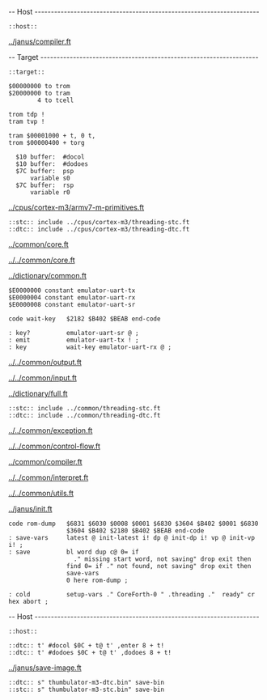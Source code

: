 -- Host ---------------------------------------------------------------------

    ::host::

[../janus/compiler.ft](../janus/compiler.ft.md)


-- Target -------------------------------------------------------------------

    ::target::

    $00000000 to trom
    $20000000 to tram
            4 to tcell

    trom tdp !
    tram tvp !

    tram $00001000 + t, 0 t,
    trom $00000400 + torg

      $10 buffer:  #docol
      $10 buffer:  #dodoes
      $7C buffer:  psp
          variable s0
      $7C buffer:  rsp
          variable r0

[../cpus/cortex-m3/armv7-m-primitives.ft](../cpus/cortex-m3/armv7-m-primitives.ft.md)

    ::stc:: include ../cpus/cortex-m3/threading-stc.ft
    ::dtc:: include ../cpus/cortex-m3/threading-dtc.ft
[../common/core.ft](../common/core.ft.md)

[../../common/core.ft](../../common/core.ft.md)

[../dictionary/common.ft](../dictionary/common.ft.md)


    $E0000000 constant emulator-uart-tx
    $E0000004 constant emulator-uart-rx
    $E0000008 constant emulator-uart-sr

    code wait-key   $2182 $B402 $BEAB end-code

    : key?          emulator-uart-sr @ ;
    : emit          emulator-uart-tx ! ;
    : key           wait-key emulator-uart-rx @ ;

[../../common/output.ft](../../common/output.ft.md)

[../../common/input.ft](../../common/input.ft.md)

[../dictionary/full.ft](../dictionary/full.ft.md)

    ::stc:: include ../common/threading-stc.ft
    ::dtc:: include ../common/threading-dtc.ft
[../../common/exception.ft](../../common/exception.ft.md)

[../../common/control-flow.ft](../../common/control-flow.ft.md)

[../common/compiler.ft](../common/compiler.ft.md)

[../../common/interpret.ft](../../common/interpret.ft.md)

[../../common/utils.ft](../../common/utils.ft.md)


[../janus/init.ft](../janus/init.ft.md)


    code rom-dump   $6831 $6030 $0008 $0001 $6830 $3604 $B402 $0001 $6830
                    $3604 $B402 $2180 $B402 $BEAB end-code
    : save-vars     latest @ init-latest i! dp @ init-dp i! vp @ init-vp i! ;
    : save          bl word dup c@ 0= if
                      ." missing start word, not saving" drop exit then
                    find 0= if ." not found, not saving" drop exit then
                    save-vars
                    0 here rom-dump ;

    : cold          setup-vars ." CoreForth-0 " .threading ."  ready" cr hex abort ;

-- Host ---------------------------------------------------------------------

    ::host::

    ::dtc:: t' #docol $0C + t@ t' ,enter 8 + t!
    ::dtc:: t' #dodoes $0C + t@ t' ,dodoes 8 + t!

[../janus/save-image.ft](../janus/save-image.ft.md)


    ::dtc:: s" thumbulator-m3-dtc.bin" save-bin
    ::stc:: s" thumbulator-m3-stc.bin" save-bin
